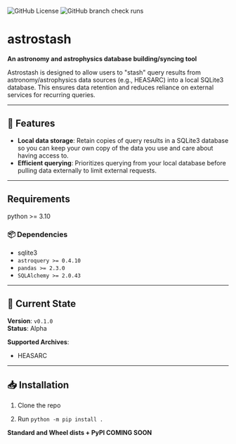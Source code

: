![GitHub License](https://img.shields.io/github/license/nkphysics/astrostash)
![GitHub branch check runs](https://img.shields.io/github/check-runs/nkphysics/astrostash/master)


# astrostash

**An astronomy and astrophysics database building/syncing tool**

Astrostash is designed to allow users to "stash" query results from astronomy/astrophysics data sources (e.g., HEASARC) into a local SQLite3 database. This ensures data retention and reduces reliance on external services for recurring queries.

---

## 🌟 Features

- **Local data storage**: Retain copies of query results in a SQLite3 database so you can keep your own copy of the data you use and care about having access to.
- **Efficient querying**: Prioritizes querying from your local database before pulling data externally to limit external requests.

---
## Requirements

python >= 3.10

### 📦 Dependencies

- sqlite3
- `astroquery >= 0.4.10`
- `pandas >= 2.3.0`
- `SQLAlchemy >= 2.0.43`

---

## 🚧 Current State

**Version**: `v0.1.0`  
**Status**: Alpha

**Supported Archives**: 

- HEASARC 

---

## 📥 Installation

1. Clone the repo

2. Run `python -m pip install .`

**Standard and Wheel dists + PyPI COMING SOON**
